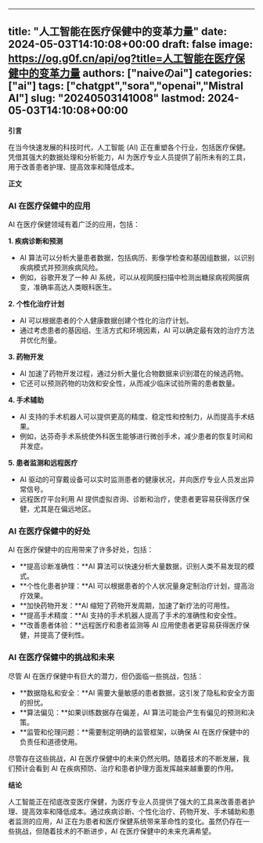 
---
title: "人工智能在医疗保健中的变革力量"
date: 2024-05-03T14:10:08+00:00
draft: false
image: https://og.g0f.cn/api/og?title=人工智能在医疗保健中的变革力量
authors: ["naiveのai"]
categories: ["ai"]
tags: ["chatgpt","sora","openai","Mistral AI"]
slug: "20240503141008"
lastmod: 2024-05-03T14:10:08+00:00
---
**引言**

在当今快速发展的科技时代，人工智能 (AI) 正在重塑各个行业，包括医疗保健。凭借其强大的数据处理和分析能力，AI 为医疗专业人员提供了前所未有的工具，用于改善患者护理、提高效率和降低成本。

**正文**

### AI 在医疗保健中的应用

AI 在医疗保健领域有着广泛的应用，包括：

**1. 疾病诊断和预测**

* AI 算法可以分析大量患者数据，包括病历、影像学检查和基因组数据，以识别疾病模式并预测疾病风险。
* 例如，谷歌开发了一种 AI 系统，可以从视网膜扫描中检测出糖尿病视网膜病变，准确率高达人类眼科医生。

**2. 个性化治疗计划**

* AI 可以根据患者的个人健康数据创建个性化的治疗计划。
* 通过考虑患者的基因组、生活方式和环境因素，AI 可以确定最有效的治疗方法并优化剂量。

**3. 药物开发**

* AI 加速了药物开发过程，通过分析大量化合物数据来识别潜在的候选药物。
* 它还可以预测药物的功效和安全性，从而减少临床试验所需的患者数量。

**4. 手术辅助**

* AI 支持的手术机器人可以提供更高的精度、稳定性和控制力，从而提高手术结果。
* 例如，达芬奇手术系统使外科医生能够进行微创手术，减少患者的恢复时间和并发症。

**5. 患者监测和远程医疗**

* AI 驱动的可穿戴设备可以实时监测患者的健康状况，并向医疗专业人员发出异常信号。
* 远程医疗平台利用 AI 提供虚拟咨询、诊断和治疗，使患者更容易获得医疗保健，尤其是在偏远地区。

### AI 在医疗保健中的好处

AI 在医疗保健中的应用带来了许多好处，包括：

* **提高诊断准确性：**AI 算法可以快速分析大量数据，识别人类不易发现的模式。
* **个性化患者护理：**AI 可以根据患者的个人状况量身定制治疗计划，提高治疗效果。
* **加快药物开发：**AI 缩短了药物开发周期，加速了新疗法的可用性。
* **提高手术精度：**AI 支持的手术机器人提高了手术的准确性和安全性。
* **改善患者体验：**远程医疗和患者监测等 AI 应用使患者更容易获得医疗保健，并提高了便利性。

### AI 在医疗保健中的挑战和未来

尽管 AI 在医疗保健中有巨大的潜力，但仍面临一些挑战，包括：

* **数据隐私和安全：**AI 需要大量敏感的患者数据，这引发了隐私和安全方面的担忧。
* **算法偏见：**如果训练数据存在偏差，AI 算法可能会产生有偏见的预测和决策。
* **监管和伦理问题：**需要制定明确的监管框架，以确保 AI 在医疗保健中的负责任和道德使用。

尽管存在这些挑战，AI 在医疗保健中的未来仍然光明。随着技术的不断发展，我们预计会看到 AI 在疾病预防、治疗和患者护理方面发挥越来越重要的作用。

**结论**

人工智能正在彻底改变医疗保健，为医疗专业人员提供了强大的工具来改善患者护理、提高效率和降低成本。通过疾病诊断、个性化治疗、药物开发、手术辅助和患者监测的应用，AI 正在为患者和医疗保健系统带来革命性的变化。虽然仍存在一些挑战，但随着技术的不断进步，AI 在医疗保健中的未来充满希望。